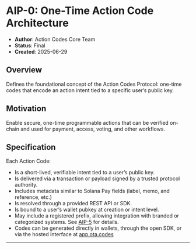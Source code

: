 # AIP-0: One-Time Action Code Architecture

- **Author**: Action Codes Core Team
- **Status**: Final
- **Created**: 2025-06-29

## Overview

Defines the foundational concept of the Action Codes Protocol: one-time codes that encode an action intent tied to a specific user’s public key.

## Motivation

Enable secure, one-time programmable actions that can be verified on-chain and used for payment, access, voting, and other workflows.

## Specification

Each Action Code:
- Is a short-lived, verifiable intent tied to a user’s public key.
- Is delivered via a transaction or payload signed by a trusted protocol authority.
- Includes metadata similar to Solana Pay fields (label, memo, and reference, etc.)
- Is resolved through a provided REST API or SDK.
- Is bound to a user’s wallet pubkey at creation or intent level.
- May include a registered prefix, allowing integration with branded or categorized systems. See [AIP-5](./aip-5.md) for details.
- Codes can be generated directly in wallets, through the open SDK, or via the hosted interface at [app.ota.codes](https://app.ota.codes)

---
